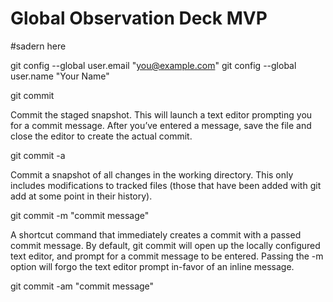 # Global Observation Deck MVP

#sadern here

git config --global user.email "you@example.com"
git config --global user.name "Your Name"
 
git commit

Commit the staged snapshot. This will launch a text editor prompting you for a commit message. After you’ve entered a message, save the file and close the editor to create the actual commit.

 
git commit -a

Commit a snapshot of all changes in the working directory. This only includes modifications to tracked files (those that have been added with git add at some point in their history).

 
git commit -m "commit message"

A shortcut command that immediately creates a commit with a passed commit message. By default, git commit will open up the locally configured text editor, and prompt for a commit message to be entered. Passing the -m option will forgo the text editor prompt in-favor of an inline message.

 
git commit -am "commit message"

